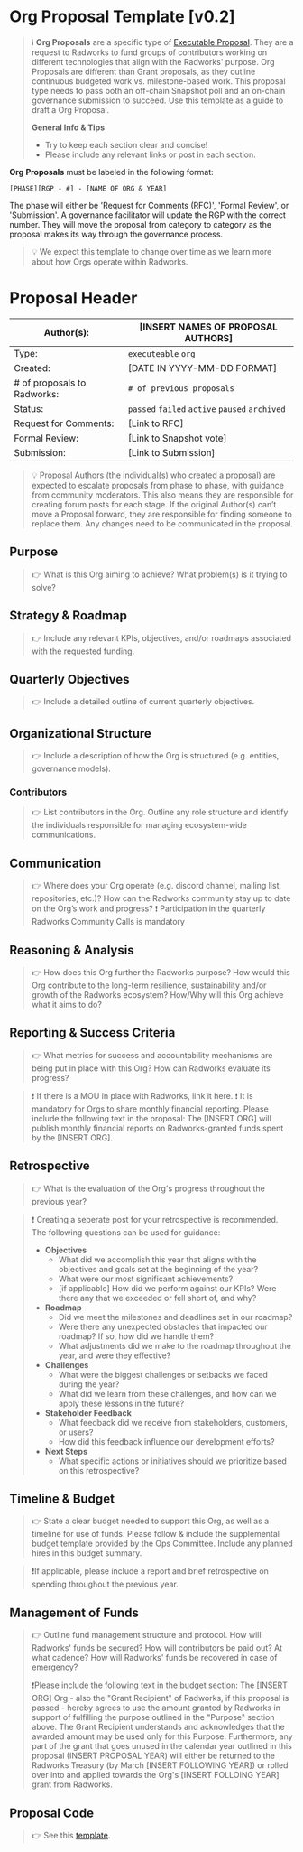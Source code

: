 # Org Proposal Template [v0.2]

> ℹ️ **Org Proposals** are a specific type of [Executable Proposal](/executable.md). They are a request to Radworks to fund groups of contributors working on different technologies that align with the Radworks' purpose. Org Proposals are different than Grant proposals, as they outline continuous budgeted work vs. milestone-based work. This proposal type needs to pass both an off-chain Snapshot poll and an on-chain governance submission to succeed. Use this template as a guide to draft a Org Proposal.
> 
> **General Info & Tips**
> - Try to keep each section clear and concise!
> - Please include any relevant links or post in each section.

**Org** **Proposals** must be labeled in the following format:

`[PHASE][RGP - #] - [NAME OF ORG & YEAR]`

The phase will either be 'Request for Comments (RFC)', 'Formal Review', or 'Submission'. A governance facilitator will update the RGP with the correct number. They will move the proposal from category to category as the proposal makes its way through the governance process.


>💡 We expect this template to change over time as we learn more about how Orgs operate within Radworks.

# Proposal Header

| Author(s): | [INSERT NAMES OF PROPOSAL AUTHORS] |
| --- | --- |
| Type: | `executeable` `org` |
| Created: | [DATE IN YYYY-MM-DD FORMAT] |
| # of proposals to Radworks: |  `# of previous proposals`
| Status: | `passed` `failed` `active` `paused` `archived` |
| Request for Comments: | [Link to RFC] |
| Formal Review: | [Link to Snapshot vote] |
| Submission: | [Link to Submission]  |


> 💡 Proposal Authors (the individual(s) who created a proposal) are expected to escalate proposals from phase to phase, with guidance from community moderators. This also means they are responsible for creating forum posts for each stage. If the original Author(s) can’t move a Proposal forward, they are responsible for finding someone to replace them. Any changes need to be communicated in the proposal.

## **Purpose**
> 👉 What is this Org aiming to achieve? What problem(s) is it trying to solve?

## Strategy & Roadmap
> 👉 Include any relevant KPIs, objectives, and/or roadmaps associated with the requested funding.

## Quarterly Objectives
> 👉 Include a detailed outline of current quarterly objectives.

## Organizational Structure
> 👉 Include a description of how the Org is structured (e.g. entities, governance models).

### Contributors

> 👉 List contributors in the Org. Outline any role structure and identify the individuals responsible for managing ecosystem-wide communications.

## Communication

> 👉 Where does your Org operate (e.g. discord channel, mailing list, repositories, etc.)? How can the Radworks community stay up to date on the Org’s work and progress?
> ❗️ Participation in the quarterly Radworks Community Calls is mandatory

## ****Reasoning & Analysis****

>👉 How does this Org further the Radworks purpose? How would this Org contribute to the long-term resilience, sustainability and/or growth of the Radworks ecosystem? How/Why will this Org achieve what it aims to do? 

## **Reporting & Success Criteria**
>👉 What metrics for success and accountability mechanisms are being put in place with this Org? How can Radworks evaluate its progress? 

> ❗️ If there is a MOU in place with Radworks, link it here.
> ❗️ It is mandatory for Orgs to share monthly financial reporting. Please include the following text in the proposal: The [INSERT ORG] will publish monthly financial reports on Radworks-granted funds spent by the [INSERT ORG].

## Retrospective
>👉 What is the evaluation of the Org's progress throughout the previous year?

> ❗️ Creating a seperate post for your retrospective is recommended. The following questions can be used for guidance:
> * **Objectives**
>   * What did we accomplish this year that aligns with the objectives and goals set at the beginning of the year?
>   * What were our most significant achievements?
>   * [if applicable] How did we perform against our KPIs? Were there any that we exceeded or fell short of, and why?
> * **Roadmap** 
>   * Did we meet the milestones and deadlines set in our roadmap? 
>   * Were there any unexpected obstacles that impacted our roadmap? If so, how did we handle them?
>   * What adjustments did we make to the roadmap throughout the year, and were they effective?
> * **Challenges**
>   * What were the biggest challenges or setbacks we faced during the year?
>   * What did we learn from these challenges, and how can we apply these lessons in the future?
> * **Stakeholder Feedback**
>   * What feedback did we receive from stakeholders, customers, or users?
>   * How did this feedback influence our development efforts?
> * **Next Steps**
>   *  What specific actions or initiatives should we prioritize based on this retrospective?


## Timeline & Budget
>👉 State a clear budget needed to support this Org, as well as a timeline for use of funds. Please follow & include the supplemental budget template provided by the Ops Committee. Include any planned hires in this budget summary.

>❗️If applicable, please include a report and brief retrospective on spending throughout the previous year.

## Management of Funds
>👉 Outline fund management structure and protocol. How will Radworks' funds be secured? How will contributors be paid out? At what cadence? How will Radworks' funds be recovered in case of emergency?
>
>❗️Please include the following text in the budget section: The [INSERT ORG] Org - also the "Grant Recipient" of Radworks, if this proposal is passed - hereby agrees to use the amount granted by Radworks in support of fulfilling the purpose outlined in the "Purpose" section above. The Grant Recipient understands and acknowledges that the awarded amount may be used only for this Purpose. Furthermore, any part of the grant that goes unused in the calendar year outlined in this proposal (INSERT PROPOSAL YEAR) will either be returned to the Radworks Treasury (by March [INSERT FOLLOWING YEAR]) or rolled over into and applied towards the Org's [INSERT FOLLOING YEAR] grant from Radworks.

## Proposal Code

> 👉 See this [template](/templates/07-proposal-code-template.md).
